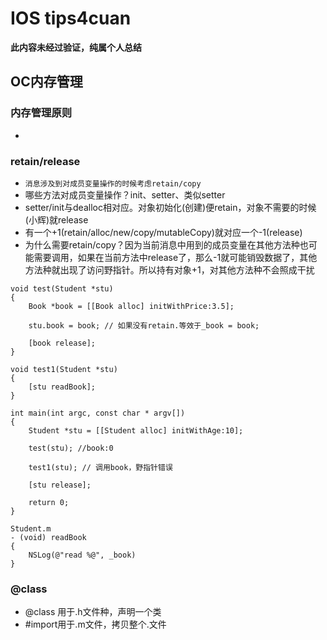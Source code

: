 # IOS tips4cuan

**此内容未经过验证，纯属个人总结**

## OC内存管理

### 内存管理原则
- 

### retain/release
- `消息涉及到对成员变量操作的时候考虑retain/copy`
- 哪些方法对成员变量操作？init、setter、类似setter
- setter/init与dealloc相对应。对象初始化(创建)便retain，对象不需要的时候(小辉)就release
- 有一个+1(retain/alloc/new/copy/mutableCopy)就对应一个-1(release)
- 为什么需要retain/copy？因为当前消息中用到的成员变量在其他方法种也可能需要调用，如果在当前方法中release了，那么-1就可能销毁数据了，其他方法种就出现了访问野指针。所以持有对象+1，对其他方法种不会照成干扰

```
void test(Student *stu) 
{
    Book *book = [[Book alloc] initWithPrice:3.5];

    stu.book = book; // 如果没有retain.等效于_book = book;

    [book release];
}

void test1(Student *stu) 
{
    [stu readBook];
}

int main(int argc, const char * argv[])
{
	Student *stu = [[Student alloc] initWithAge:10];

	test(stu); //book:0

	test1(stu); // 调用book，野指针错误

	[stu release];

    return 0;
}

Student.m
- (void) readBook
{
	NSLog(@"read %@", _book)
} 

```
### @class
- @class 用于.h文件种，声明一个类
- \#import用于.m文件，拷贝整个.文件